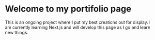 # Welcome to my portifolio page
This is an ongoing project where I put my best creations out for display. 
I am currently learning Next.js and will develop this page as I go and learn new things. 